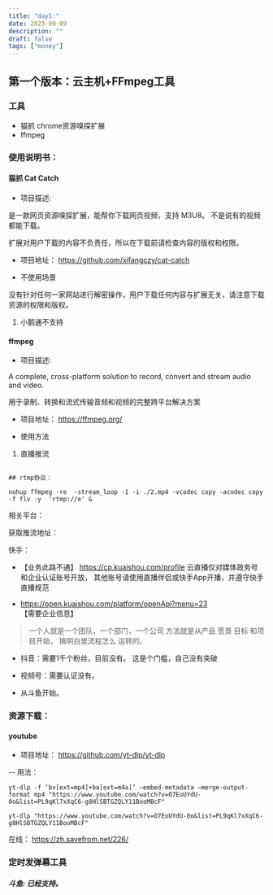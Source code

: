 ```yaml
---
title: "day1:"
date: 2023-09-09
description: ""
draft: false
tags: ["money"]
---
```







## 第一个版本：云主机+FFmpeg工具


### 工具

- 猫抓 chrome资源嗅探扩展
- ffmpeg


### 使用说明书：

#### 猫抓 Cat Catch  

- 项目描述:

是一款网页资源嗅探扩展，能帮你下载网页视频，支持 M3U8。
不是说有的视频都能下载。

扩展对用户下载的内容不负责任，所以在下载前请检查内容的版权和权限。


- 项目地址：
https://github.com/xifangczy/cat-catch

- 不使用场景

 没有针对任何一家网站进行解密操作，用户下载任何内容与扩展无关，请注意下载资源的权限和版权。
 1. 小鹅通不支持









#### ffmpeg


- 项目描述:

A complete, cross-platform solution to record, convert and stream audio and video.

用于录制、转换和流式传输音频和视频的完整跨平台解决方案


- 项目地址：
https://ffmpeg.org/

- 使用方法

1. 直播推流

~~~

## rtmp协议：

nohup ffmpeg -re  -stream_loop -1 -i ./2.mp4 -vcodec copy -acodec copy -f flv -y  'rtmp://e' &
~~~


相关平台：

获取推流地址：

快手：

- 【业务此路不通】
https://cp.kuaishou.com/profile
云直播仅对媒体政务号和企业认证账号开放，
其他账号请使用直播伴侣或快手App开播，并遵守快手直播规范

- https://open.kuaishou.com/platform/openApi?menu=23
【需要企业信息】




>一个人就是一个团队，一个部门，一个公司
方法就是从产品 愿景 目标 和项目开始，
搞明白里流程怎么 运转的。


- 抖音：需要1千个粉丝，目前没有。
  这是个门槛，自己没有突破

- 视频号：需要认证没有。
- 从斗鱼开始。

 



### 资源下载：

#### youtube

- 项目地址：
  https://github.com/yt-dlp/yt-dlp

  

-- 用法：


~~~
yt-dlp -f ‘bv[ext=mp4]+ba[ext=m4a]’ –embed-metadata –merge-output-format mp4 "https://www.youtube.com/watch?v=O7EoUYdU-0o&list=PL9qKl7xXqC6-g8HlSBTGZQLY11BooMBcF"

yt-dlp "https://www.youtube.com/watch?v=O7EoUYdU-0o&list=PL9qKl7xXqC6-g8HlSBTGZQLY11BooMBcF"

~~~

在线：
https://zh.savefrom.net/226/


### 定时发弹幕工具

##### 斗鱼: 已经支持。











